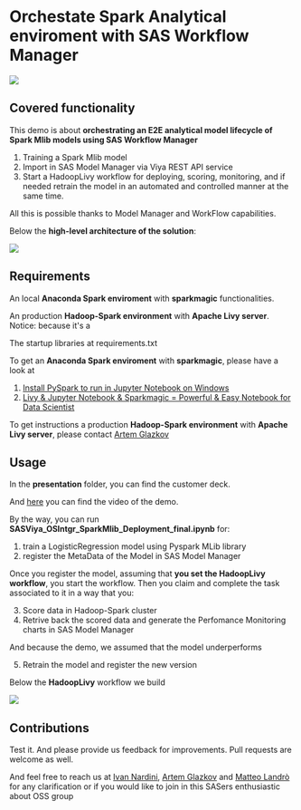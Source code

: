 # Orchestate Spark Analytical enviroment with SAS Workflow Manager


<img src="https://gitlab.sas.com/partners-in-oss-integration-on-viya/integrating-spark-via-pmml/raw/master/spark_governance.png">


## Covered functionality

This demo is about **orchestrating an E2E analytical model lifecycle of Spark Mlib models using SAS Workflow Manager**

1. Training a Spark Mlib model
2. Import in SAS Model Manager via Viya REST API service
3. Start a HadoopLivy workflow for deploying, scoring, monitoring, and if needed retrain the model in an automated and controlled manner at the same time. 

All this is possible thanks to Model Manager and WorkFlow capabilities.

Below the **high-level architecture of the solution**: 

<img src="https://gitlab.sas.com/partners-in-oss-integration-on-viya/integrating-spark-via-pmml/raw/master/solution_architecture.png">

## Requirements

An local **Anaconda Spark enviroment** with **sparkmagic** functionalities.

An production **Hadoop-Spark environment** with **Apache Livy server**. Notice: because it's a 

The startup libraries at requirements.txt

To get an **Anaconda Spark enviroment** with **sparkmagic**, please have a look at

1. [Install PySpark to run in Jupyter Notebook on Windows](https://medium.com/@naomi.fridman/install-pyspark-to-run-on-jupyter-notebook-on-windows-4ec2009de21f)
2. [Livy & Jupyter Notebook & Sparkmagic = Powerful & Easy Notebook for Data Scientist](https://blog.chezo.uno/livy-jupyter-notebook-sparkmagic-powerful-easy-notebook-for-data-scientist-a8b72345ea2d)

To get instructions a production **Hadoop-Spark environment** with **Apache Livy server**, please contact [Artem Glazkov](Artem.Glazkov@sas.com)

## Usage 

In the **presentation** folder, you can find the customer deck.

And [here](https://sasoffice365-my.sharepoint.com/:v:/g/personal/ivan_nardini_sas_com/EYfKjMDdOidOvHIYZezISKgBnJv1Hnod3HRmeRgWvLUEbA?e=NYQdyO) you can find the video of the demo.

By the way, you can run **SASViya_OSIntgr_SparkMlib_Deployment_final.ipynb** for: 

1. train a LogisticRegression model using Pyspark MLib library
2. register the MetaData of the Model in SAS Model Manager

Once you register the model, assuming that **you set the HadoopLivy workflow**, you start the workflow. Then you claim and complete the task associated to it in a way that you: 

3. Score data in Hadoop-Spark cluster
4. Retrive back the scored data and generate the Perfomance Monitoring charts in SAS Model Manager

And because the demo, we assumed that the model underperforms

5. Retrain the model and register the new version

Below the **HadoopLivy** workflow we build

<img src="https://gitlab.sas.com/partners-in-oss-integration-on-viya/integrating-spark-via-pmml/raw/master/workflow/workflow.png">

## Contributions

Test it. And please provide us feedback for improvements. Pull requests are welcome as well.

And feel free to reach us at [Ivan Nardini](ivan.nardini@sas.com ), [Artem Glazkov](Artem.Glazkov@sas.com) and [Matteo Landrò](matteo.landro@sas.com) for any clarification 
or if you would like to join in this SASers enthusiastic about OSS group
